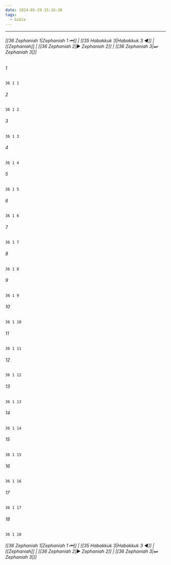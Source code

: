 ```yaml
---
date: 2024-05-29 15:16:30
tags:
  - bible
---
```

___

###### [[36 Zephaniah 1|Zephaniah 1 ⏮]] | [[35 Habakkuk 3|Habakkuk 3 ◀]] | [[Zephaniah]] | [[36 Zephaniah 2|▶ Zephaniah 2]] | [[36 Zephaniah 3|⏭ Zephaniah 3|]]

###### 1
``` verse
36 1 1 
```
###### 2
``` verse
36 1 2 
```
###### 3
``` verse
36 1 3 
```
###### 4
``` verse
36 1 4 
```
###### 5
``` verse
36 1 5 
```
###### 6
``` verse
36 1 6 
```
###### 7
``` verse
36 1 7 
```
###### 8
``` verse
36 1 8 
```
###### 9
``` verse
36 1 9 
```
###### 10
``` verse
36 1 10 
```
###### 11
``` verse
36 1 11 
```
###### 12
``` verse
36 1 12 
```
###### 13
``` verse
36 1 13 
```
###### 14
``` verse
36 1 14 
```
###### 15
``` verse
36 1 15 
```
###### 16
``` verse
36 1 16 
```
###### 17
``` verse
36 1 17 
```
###### 18
``` verse
36 1 18 
```

###### [[36 Zephaniah 1|Zephaniah 1 ⏮]] | [[35 Habakkuk 3|Habakkuk 3 ◀]] | [[Zephaniah]] | [[36 Zephaniah 2|▶ Zephaniah 2]] | [[36 Zephaniah 3|⏭ Zephaniah 3|]]

